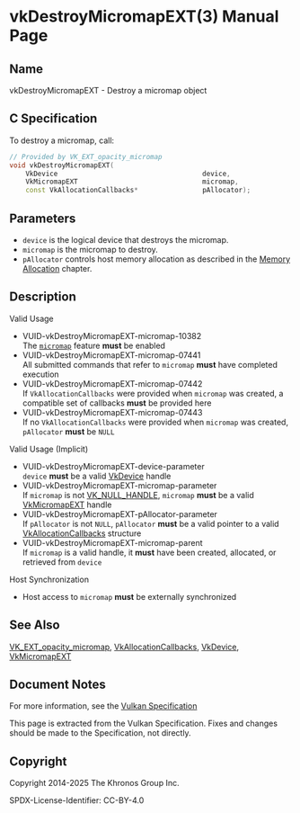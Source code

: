 # vkDestroyMicromapEXT(3) Manual Page

## Name

vkDestroyMicromapEXT - Destroy a micromap object



## [](#_c_specification)C Specification

To destroy a micromap, call:

```c++
// Provided by VK_EXT_opacity_micromap
void vkDestroyMicromapEXT(
    VkDevice                                    device,
    VkMicromapEXT                               micromap,
    const VkAllocationCallbacks*                pAllocator);
```

## [](#_parameters)Parameters

- `device` is the logical device that destroys the micromap.
- `micromap` is the micromap to destroy.
- `pAllocator` controls host memory allocation as described in the [Memory Allocation](https://registry.khronos.org/vulkan/specs/latest/html/vkspec.html#memory-allocation) chapter.

## [](#_description)Description

Valid Usage

- [](#VUID-vkDestroyMicromapEXT-micromap-10382)VUID-vkDestroyMicromapEXT-micromap-10382  
  The [`micromap`](https://registry.khronos.org/vulkan/specs/latest/html/vkspec.html#features-micromap) feature **must** be enabled
- [](#VUID-vkDestroyMicromapEXT-micromap-07441)VUID-vkDestroyMicromapEXT-micromap-07441  
  All submitted commands that refer to `micromap` **must** have completed execution
- [](#VUID-vkDestroyMicromapEXT-micromap-07442)VUID-vkDestroyMicromapEXT-micromap-07442  
  If `VkAllocationCallbacks` were provided when `micromap` was created, a compatible set of callbacks **must** be provided here
- [](#VUID-vkDestroyMicromapEXT-micromap-07443)VUID-vkDestroyMicromapEXT-micromap-07443  
  If no `VkAllocationCallbacks` were provided when `micromap` was created, `pAllocator` **must** be `NULL`

Valid Usage (Implicit)

- [](#VUID-vkDestroyMicromapEXT-device-parameter)VUID-vkDestroyMicromapEXT-device-parameter  
  `device` **must** be a valid [VkDevice](https://registry.khronos.org/vulkan/specs/latest/man/html/VkDevice.html) handle
- [](#VUID-vkDestroyMicromapEXT-micromap-parameter)VUID-vkDestroyMicromapEXT-micromap-parameter  
  If `micromap` is not [VK\_NULL\_HANDLE](https://registry.khronos.org/vulkan/specs/latest/man/html/VK_NULL_HANDLE.html), `micromap` **must** be a valid [VkMicromapEXT](https://registry.khronos.org/vulkan/specs/latest/man/html/VkMicromapEXT.html) handle
- [](#VUID-vkDestroyMicromapEXT-pAllocator-parameter)VUID-vkDestroyMicromapEXT-pAllocator-parameter  
  If `pAllocator` is not `NULL`, `pAllocator` **must** be a valid pointer to a valid [VkAllocationCallbacks](https://registry.khronos.org/vulkan/specs/latest/man/html/VkAllocationCallbacks.html) structure
- [](#VUID-vkDestroyMicromapEXT-micromap-parent)VUID-vkDestroyMicromapEXT-micromap-parent  
  If `micromap` is a valid handle, it **must** have been created, allocated, or retrieved from `device`

Host Synchronization

- Host access to `micromap` **must** be externally synchronized

## [](#_see_also)See Also

[VK\_EXT\_opacity\_micromap](https://registry.khronos.org/vulkan/specs/latest/man/html/VK_EXT_opacity_micromap.html), [VkAllocationCallbacks](https://registry.khronos.org/vulkan/specs/latest/man/html/VkAllocationCallbacks.html), [VkDevice](https://registry.khronos.org/vulkan/specs/latest/man/html/VkDevice.html), [VkMicromapEXT](https://registry.khronos.org/vulkan/specs/latest/man/html/VkMicromapEXT.html)

## [](#_document_notes)Document Notes

For more information, see the [Vulkan Specification](https://registry.khronos.org/vulkan/specs/latest/html/vkspec.html#vkDestroyMicromapEXT)

This page is extracted from the Vulkan Specification. Fixes and changes should be made to the Specification, not directly.

## [](#_copyright)Copyright

Copyright 2014-2025 The Khronos Group Inc.

SPDX-License-Identifier: CC-BY-4.0